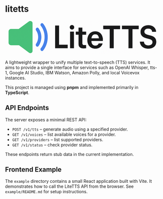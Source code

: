 # litetts

![logo](./images/litetts-logo.png)

A lightweight wrapper to unify multiple text-to-speech (TTS) services. It aims to provide a single interface for services such as OpenAI Whisper, tts-1, Google AI Studio, IBM Watson, Amazon Polly, and local Voicevox instances.

This project is managed using **pnpm** and implemented primarily in **TypeScript**.

## API Endpoints

The server exposes a minimal REST API:

- `POST /v1/tts` – generate audio using a specified provider.
- `GET /v1/voices` – list available voices for a provider.
- `GET /v1/providers` – list supported providers.
- `GET /v1/status` – check provider status.

These endpoints return stub data in the current implementation.

## Frontend Example

The `example` directory contains a small React application built with Vite. It
demonstrates how to call the LiteTTS API from the browser. See
`example/README.md` for setup instructions.
